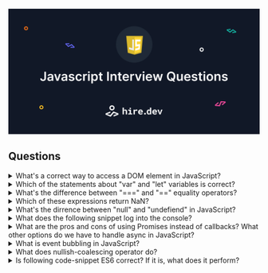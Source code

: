 ![Image header](https://github.com/hiredev-app/javascript-interview-questions/blob/main/image-header.png?raw=true)


## Questions

<details><summary>What's a correct way to access a DOM element in JavaScript?</summary><p></p><p>&nbsp;&nbsp;&nbsp;&nbsp;&nbsp;☒ getElementById(idName)</p><p>&nbsp;&nbsp;&nbsp;&nbsp;&nbsp;☒ getElementsByClass(className)</p><p>&nbsp;&nbsp;&nbsp;&nbsp;&nbsp;☐ getElementByTagName(tagName)</p><p>&nbsp;&nbsp;&nbsp;&nbsp;&nbsp;☒ querySelector()</p><p></p></details>

<details><summary>Which of the statements about "var" and "let" variables is correct?</summary><p></p><p>&nbsp;&nbsp;&nbsp;&nbsp;&nbsp;◯ Variables of type "let" create a property on "global" object.</p><p>&nbsp;&nbsp;&nbsp;&nbsp;&nbsp;◉ Variables of type "var" are hoisted, while "let" variables are not.</p><p>&nbsp;&nbsp;&nbsp;&nbsp;&nbsp;◯ Variables of type "var" are scoped to their immediate enclosing block.</p><p></p></details>

<details><summary>What's the difference between "===" and "==" equality operators?</summary><p></p><p>&nbsp;&nbsp;&nbsp;&nbsp;&nbsp;☐ Operator "===" performs deep equality check, while "==" performs shallow equality check.</p><p>&nbsp;&nbsp;&nbsp;&nbsp;&nbsp;☐ Both operators are the same.</p><p>&nbsp;&nbsp;&nbsp;&nbsp;&nbsp;☒ Operator "==" performs type coercion before the equality check, while "===" does not.</p><p></p></details>

<details><summary>Which of these expressions return NaN?</summary><p></p><p>&nbsp;&nbsp;&nbsp;&nbsp;&nbsp;☐ Number("1")</p><p>&nbsp;&nbsp;&nbsp;&nbsp;&nbsp;☒ Number("Number")</p><p>&nbsp;&nbsp;&nbsp;&nbsp;&nbsp;☐ 1 + "1"</p><p>&nbsp;&nbsp;&nbsp;&nbsp;&nbsp;☒ parseInt("'1'")</p><p></p></details>

<details><summary>What's the dirrence between "null" and "undefiend" in JavaScript?</summary>
<p></p><i>&nbsp;&nbsp;&nbsp;&nbsp;&nbsp;✎  Full Text Answer</i><p></p><p></p></details>

<details><summary>What does the following snippet log into the console?</summary><p></p><p>&nbsp;&nbsp;&nbsp;&nbsp;&nbsp;◯ one, two, three</p><p>&nbsp;&nbsp;&nbsp;&nbsp;&nbsp;◯ three, one, two</p><p>&nbsp;&nbsp;&nbsp;&nbsp;&nbsp;◉ one, three, two</p><p>&nbsp;&nbsp;&nbsp;&nbsp;&nbsp;◯ two, one, three</p><p></p></details>

<details><summary>What are the pros and cons of using Promises instead of callbacks? What other options do we have to handle async in JavaScript?</summary>
<p></p><i>&nbsp;&nbsp;&nbsp;&nbsp;&nbsp;✎  Full Text Answer</i><p></p><p></p></details>

<details><summary>What is event bubbling in JavaScript?</summary>
<p></p><i>&nbsp;&nbsp;&nbsp;&nbsp;&nbsp;✎  Full Text Answer</i><p></p><p></p></details>

<details><summary>What does nullish-coalescing operator do?</summary><p></p><p>&nbsp;&nbsp;&nbsp;&nbsp;&nbsp;☒ It returns right-side operator in case left-side operator is undefined.</p><p>&nbsp;&nbsp;&nbsp;&nbsp;&nbsp;☐ It returns right-side operator in case left-side operator is falsy.</p><p>&nbsp;&nbsp;&nbsp;&nbsp;&nbsp;☒ It returns right-side operator in case left-side operator is null.</p><p>&nbsp;&nbsp;&nbsp;&nbsp;&nbsp;☐ It returns left-side operator in case right-side operator in undefined.</p><p></p></details>

<details><summary>Is following code-snippet ES6 correct? If it is, what does it perform?</summary><p></p><p>&nbsp;&nbsp;&nbsp;&nbsp;&nbsp;◯ The statement is correct. It creates a two-dimensional array.</p><p>&nbsp;&nbsp;&nbsp;&nbsp;&nbsp;◯ The statement is not correct.</p><p>&nbsp;&nbsp;&nbsp;&nbsp;&nbsp;◉ The statement is correct. It swaps values of variables x and y.</p><p>&nbsp;&nbsp;&nbsp;&nbsp;&nbsp;◯ The statement is correct. It does nothing at all though.</p><p></p></details>
